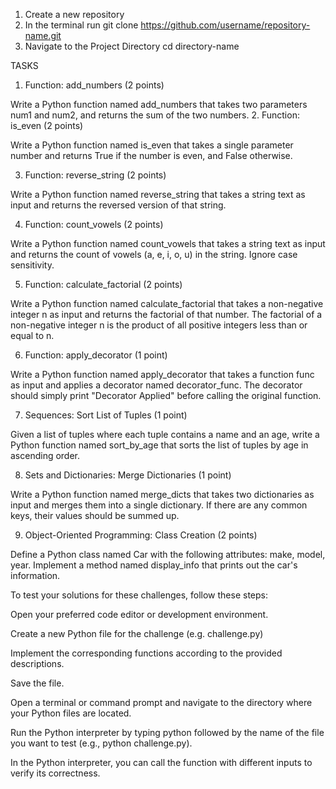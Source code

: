 <!-- REPOSITORY SETUP INSTRUCTIONS-->
1. Create a new repository 
2. In the terminal run git clone https://github.com/username/repository-name.git
3. Navigate to the Project Directory cd directory-name

<!-- CODING CHALLENGES -->

TASKS
1. Function: add_numbers (2 points)

Write a Python function named add_numbers that takes two parameters num1 and num2, and returns the sum of the two numbers.
2. Function: is_even (2 points)

Write a Python function named is_even that takes a single parameter number and returns True if the number is even, and False otherwise.

3. Function: reverse_string (2 points)

Write a Python function named reverse_string that takes a string text as input and returns the reversed version of that string.

4. Function: count_vowels (2 points)

Write a Python function named count_vowels that takes a string text as input and returns the count of vowels (a, e, i, o, u) in the string. Ignore case sensitivity.

5. Function: calculate_factorial (2 points)

Write a Python function named calculate_factorial that takes a non-negative integer n as input and returns the factorial of that number. The factorial of a non-negative integer n is the product of all positive integers less than or equal to n.

6. Function: apply_decorator (1 point)

Write a Python function named apply_decorator that takes a function func as input and applies a decorator named decorator_func. The decorator should simply print "Decorator Applied" before calling the original function.

7. Sequences: Sort List of Tuples (1 point)

Given a list of tuples where each tuple contains a name and an age, write a Python function named sort_by_age that sorts the list of tuples by age in ascending order.

8. Sets and Dictionaries: Merge Dictionaries (1 point)

Write a Python function named merge_dicts that takes two dictionaries as input and merges them into a single dictionary. If there are any common keys, their values should be summed up.

9. Object-Oriented Programming: Class Creation (2 points)

Define a Python class named Car with the following attributes: make, model, year. Implement a method named display_info that prints out the car's information.

<!-- Running the Code -->
To test your solutions for these challenges, follow these steps:

Open your preferred code editor or development environment.

Create a new Python file for the challenge (e.g. challenge.py)

Implement the corresponding functions according to the provided descriptions.

Save the file.

Open a terminal or command prompt and navigate to the directory where your Python files are located.

Run the Python interpreter by typing python followed by the name of the file you want to test (e.g., python challenge.py).

In the Python interpreter, you can call the function with different inputs to verify its correctness.